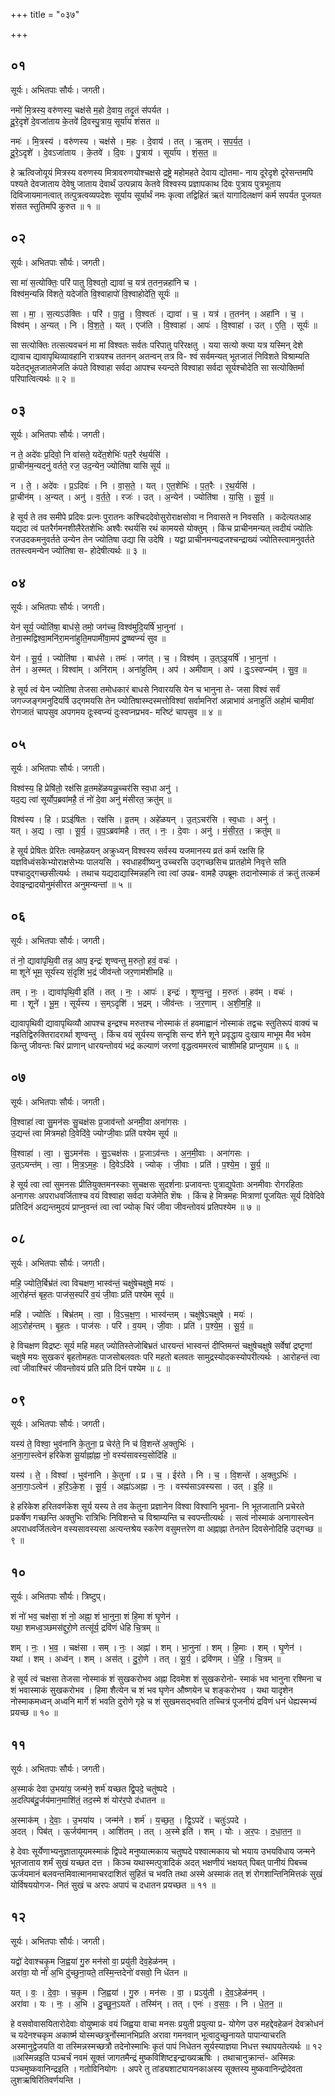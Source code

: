 +++
title = "०३७"

+++


## ०१
सूर्यः। अभितपाः सौर्यः। जगती।

नमो॑ मि॒त्रस्य॒ वरु॑णस्य॒ चक्ष॑से म॒हो दे॒वाय॒ तदृ॒तं स॑पर्यत ।  
दू॒रे॒दृशे॑ दे॒वजा॑ताय के॒तवे॑ दि॒वस्पु॒त्राय॒ सूर्या॑य शंसत ॥

नमः॑ । मि॒त्रस्य॑ । वरु॑णस्य । चक्ष॑से । म॒हः । दे॒वाय॑ । तत् । ऋ॒तम् । स॒प॒र्य॒त॒ ।  
दू॒रे॒ऽदृशे॑ । दे॒वऽजा॑ताय । के॒तवे॑ । दि॒वः । पु॒त्राय॑ । सूर्या॑य । शं॒स॒त॒ ॥

हे ऋत्विजोयूयं मित्रस्य वरुणस्य मित्रावरुणयोश्चक्षसे द्रष्ट्रे महोमहते देवाय द्योतमा- नाय दूरेदृशे दूरेसन्तमपि पश्यते देवजाताय देवेषु जाताय देवार्थं उत्पन्नाय केतवे विश्वस्य प्रज्ञापकाथ दिवः पुत्राय पुत्रभूताय दिविजायमानत्वात् तत्पुत्रत्वव्यपदेशः सूर्याय सूर्यार्थं नमः कृत्वा तद्विहितं ऋतं यागादिलक्षणं कर्म सपर्यत पूजयत शंसत स्तुतिमपि कुरुत ॥ १ ॥

## ०२
सूर्यः। अभितपाः सौर्यः। जगती।

सा मा॑ स॒त्योक्तिः॒ परि॑ पातु वि॒श्वतो॒ द्यावा॑ च॒ यत्र॑ त॒तन॒न्नहा॑नि च ।  
विश्व॑म॒न्यन्नि वि॑शते॒ यदेज॑ति वि॒श्वाहापो॑ वि॒श्वाहोदे॑ति॒ सूर्यः॑ ॥

सा । मा॒ । स॒त्यऽउ॑क्तिः । परि॑ । पा॒तु॒ । वि॒श्वतः॑ । द्यावा॑ । च॒ । यत्र॑ । त॒तन॑न् । अहा॑नि । च॒ ।  
विश्व॑म् । अ॒न्यत् । नि । वि॒श॒ते॒ । यत् । एज॑ति । वि॒श्वाहा॑ । आपः॑ । वि॒श्वाहा॑ । उत् । ए॒ति॒ । सूर्यः॑ ॥

सा सत्योक्तिः तत्सत्यवचनं मा मां विश्वतः सर्वतः परिपातु परिरक्षतु । यया सत्यो क्त्या यत्र यस्मिन् देशे द्यावाच द्यावापृथिव्यावहानि रात्रयश्च ततनन् अतन्वन् तत्र वि- श्वं सर्वमन्यत् भूतजातं निविशते विश्राम्यति यदेतद्भूतजातमेजति कंपते विश्वाहा सर्वदा आपश्च स्यन्दते विश्वाहा सर्वदा सूर्यश्चोदेति सा सत्योक्तिर्मा परिपात्वित्यर्थः ॥ २ ॥

## ०३
सूर्यः। अभितपाः सौर्यः। जगती।

न ते॒ अदे॑वः प्र॒दिवो॒ नि वा॑सते॒ यदे॑त॒शेभिः॑ पत॒रै र॑थ॒र्यसि॑ ।  
प्रा॒चीन॑म॒न्यदनु॑ वर्तते॒ रज॒ उद॒न्येन॒ ज्योति॑षा यासि सूर्य ॥

न । ते॒ । अदे॑वः । प्र॒ऽदिवः॑ । नि । वा॒स॒ते॒ । यत् । ए॒त॒शेभिः॑ । प॒त॒रैः । र॒थ॒र्यसि॑ ।  
प्रा॒चीन॑म् । अ॒न्यत् । अनु॑ । व॒र्त॒ते॒ । रजः॑ । उत् । अ॒न्येन॑ । ज्योति॑षा । या॒सि॒ । सू॒र्य॒ ॥

हे सूर्य ते तव समीपे प्रदिवः प्रत्नः पुरातनः कश्चिददेवोसुरोराक्षसोवा न निवासते न निवसति । कदेत्यतआह यद्यदा त्वं पतरैर्गमनशीलैरेतशेभिः अश्वैः रथर्यसि रथं कामयसे योक्तुम् । किंच प्राचीनमन्यत् त्वदीयं ज्योतिः रजउदकमनुवर्तते उन्येन तेन ज्योतिषा उद्या सि उदेषि । यद्वा प्राचीनमन्यद्रजश्चन्द्राख्यं ज्योतिस्त्वामनुवर्तते ततस्त्वमन्येन ज्योतिषा स- होदेषीत्यर्थः ॥ ३ ॥

## ०४
सूर्यः। अभितपाः सौर्यः। जगती।

येन॑ सूर्य॒ ज्योति॑षा॒ बाध॑से॒ तमो॒ जग॑च्च॒ विश्व॑मुदि॒यर्षि॑ भा॒नुना॑ ।  
तेना॒स्मद्विश्वा॒मनि॑रा॒मना॑हुति॒मपामी॑वा॒मप॑ दु॒ष्ष्वप्न्यं॑ सुव ॥

येन॑ । सू॒र्य॒ । ज्योति॑षा । बाध॑से । तमः॑ । जग॑त् । च॒ । विश्व॑म् । उ॒त्ऽइ॒यर्षि॑ । भा॒नुना॑ ।  
तेन॑ । अ॒स्मत् । विश्वा॑म् । अनि॑राम् । अना॑हुतिम् । अप॑ । अमी॑वाम् । अप॑ । दुः॒ऽस्वप्न्य॑म् । सु॒व॒ ॥

हे सूर्य त्वं येन ज्योतिषा तेजसा तमोधकारं बाधसे निवारयसि येन च भानुना ते- जसा विश्वं सर्वं जगज्जङ्गमनुदियर्षि उद्गमयसि तेन ज्योतिषास्म्दस्मत्तोविश्वां सर्वामनिरां अन्नाभावं अनाहुतिं अहोमं चामीवां रोगजातं चापसुव अपगमय दूःस्वप्न्यं दुःस्वप्नप्रभव- मरिष्टं चापसुव ॥ ४ ॥

## ०५
सूर्यः। अभितपाः सौर्यः। जगती।

विश्व॑स्य॒ हि प्रेषि॑तो॒ रक्ष॑सि व्र॒तमहे॑ळयन्नु॒च्चर॑सि स्व॒धा अनु॑ ।  
यद॒द्य त्वा॑ सूर्योप॒ब्रवा॑महै॒ तं नो॑ दे॒वा अनु॑ मंसीरत॒ क्रतु॑म् ॥

विश्व॑स्य । हि । प्रऽइ॑षितः । रक्ष॑सि । व्र॒तम् । अहे॑ळयन् । उ॒त्ऽचर॑सि । स्व॒धाः । अनु॑ ।  
यत् । अ॒द्य । त्वा॒ । सू॒र्य॒ । उ॒प॒ऽब्रवा॑महै । तत् । नः॒ । दे॒वाः । अनु॑ । मं॒सी॒र॒त॒ । क्रतु॑म् ॥

हे सूर्य प्रेषितः प्रेरितः त्वमहेळयन् अक्रुध्यन् विश्वस्य सर्वस्य यजमानस्य व्रतं कर्म रक्षसि हि यज्ञविध्वंसकेभ्योराक्षसेभ्यः पालयसि । स्वधाहवींष्यनु उच्चरसि उद्गच्छसिच प्रातहोमे निवृत्ते सति पश्चादुद्गच्छसीत्यर्थः । तथाच यद्यदाद्यास्मिन्नहनि त्वा त्वां उपब्र- वामहै उपब्रूमः तदानोस्माकं तं क्रतुं तत्कर्म देवाइन्द्रादयोनुमंसीरत अनुमन्यन्तां ॥ ५ ॥

## ०६
सूर्यः। अभितपाः सौर्यः। जगती।

तं नो॒ द्यावा॑पृथि॒वी तन्न॒ आप॒ इन्द्रः॑ शृण्वन्तु म॒रुतो॒ हवं॒ वचः॑ ।  
मा शूने॑ भूम॒ सूर्य॑स्य सं॒दृशि॑ भ॒द्रं जीव॑न्तो जर॒णाम॑शीमहि ॥

तम् । नः॒ । द्यावा॑पृथि॒वी इति॑ । तत् । नः॒ । आपः॑ । इन्द्रः॑ । शृ॒ण्व॒न्तु॒ । म॒रुतः॑ । हव॑म् । वचः॑ ।  
मा । शूने॑ । भू॒म॒ । सूर्य॑स्य । स॒म्ऽदृशि॑ । भ॒द्रम् । जीव॑न्तः । ज॒र॒णाम् । अ॒शी॒म॒हि॒ ॥

द्यावापृथिवी द्यावापृथिव्यौ आपश्च इन्द्रश्च मरुतश्च नोस्माकं तं हवमाह्वानं नोस्माकं तद्वचः स्तुतिरूपं वाक्यं च नइतिद्विरुक्तिरादरार्था शृण्वन्तु । किंच वयं सूर्यस्य सन्दृशि सन्द र्शने शूने प्रवृद्धाय दुःखाय माभूम मैव भवेम किन्तु जीवन्तः चिरं प्राणान् धारयन्तोवयं भद्रं कल्याणं जरणां वृद्धत्वममरत्वं चाशीमहि प्राप्नुयाम ॥ ६ ॥

## ०७
सूर्यः। अभितपाः सौर्यः। जगती।

वि॒श्वाहा॑ त्वा सु॒मन॑सः सु॒चक्ष॑सः प्र॒जाव॑न्तो अनमी॒वा अना॑गसः ।  
उ॒द्यन्तं॑ त्वा मित्रमहो दि॒वेदि॑वे॒ ज्योग्जी॒वाः प्रति॑ पश्येम सूर्य ॥

वि॒श्वाहा॑ । त्वा॒ । सु॒ऽमन॑सः । सु॒ऽचक्ष॑सः । प्र॒जाऽव॑न्तः । अ॒न॒मी॒वाः । अना॑गसः ।  
उ॒त्ऽयन्त॑म् । त्वा॒ । मि॒त्र॒ऽम॒हः॒ । दि॒वेऽदि॑वे । ज्योक् । जी॒वाः । प्रति॑ । प॒श्ये॒म॒ । सू॒र्य॒ ॥

हे सूर्य त्वा त्वां सुमनसः प्रीतियुक्तमनस्काः सुचक्षसः सुदर्शनाः प्रजावन्तः पुत्राद्युपेताः अनमीवाः रोगरहिताः अनागसः अपराधवर्जिताश्च वयं विश्वाहा सर्वदा यजेमेति शॆषः । किंच हे मित्रमहः मित्राणां पूजयितः सूर्य दिवेदिवे प्रतिदिनं अद्यन्तमुदयं प्राप्नुवन्तं त्वा त्वां ज्योक् चिरं जीवा जीवन्तोवयं प्रतिपश्येम ॥ ७ ॥

## ०८
सूर्यः। अभितपाः सौर्यः। जगती।

महि॒ ज्योति॒र्बिभ्र॑तं त्वा विचक्षण॒ भास्व॑न्तं॒ चक्षु॑षेचक्षुषे॒ मयः॑ ।  
आ॒रोह॑न्तं बृह॒तः पाज॑स॒स्परि॑ व॒यं जी॒वाः प्रति॑ पश्येम सूर्य ॥

महि॑ । ज्योतिः॑ । बिभ्र॑तम् । त्वा॒ । वि॒ऽच॒क्ष॒ण॒ । भास्व॑न्तम् । चक्षु॑षेऽचक्षुषे । मयः॑ ।  
आ॒ऽरोह॑न्तम् । बृ॒ह॒तः । पाज॑सः । परि॑ । व॒यम् । जी॒वाः । प्रति॑ । प॒श्ये॒म॒ । सू॒र्य॒ ॥

हे विचक्षण विद्रष्टः सूर्य महि महत् ज्योतिस्तेजोबिभ्रतं धारयन्तं भास्वन्तं दीप्तिमन्तं चक्षुषेचक्षुषे सर्वेषां द्रष्टृणां चक्षुषे मयः सुखकरं बृहतोमहतः पाजसोबलवतः परि महतो बलवतः सामुद्रस्योदकस्योपरीत्यर्थः । आरोहन्तं त्वा त्वां जीवाश्चिरं जीवन्तोवयं प्रति प्रति दिनं पश्येम ॥ ८ ॥

## ०९
सूर्यः। अभितपाः सौर्यः। जगती।

यस्य॑ ते॒ विश्वा॒ भुव॑नानि के॒तुना॒ प्र चेर॑ते॒ नि च॑ वि॒शन्ते॑ अ॒क्तुभिः॑ ।  
अ॒ना॒गा॒स्त्वेन॑ हरिकेश सू॒र्याह्ना॑ह्ना नो॒ वस्य॑सावस्य॒सोदि॑हि ॥

यस्य॑ । ते॒ । विश्वा॑ । भुव॑नानि । के॒तुना॑ । प्र । च॒ । ईर॑ते । नि । च॒ । वि॒शन्ते॑ । अ॒क्तुऽभिः॑ ।  
अ॒ना॒गाः॒ऽत्वेन॑ । ह॒रि॒ऽके॒श॒ । सू॒र्य॒ । अह्ना॑ऽअह्ना । नः॒ । वस्य॑साऽवस्यसा । उत् । इ॒हि॒ ॥

हे हरिकेश हरितवर्णकेश सूर्य यस्य ते तव केतुना प्रज्ञानेन विश्वा विश्वानि भुवना- नि भूतजातानि प्रचेरते प्रकर्षेण गच्छन्ति अक्तुभिः रात्रिभिः निविशन्ते च विश्राम्यन्ति च स्वपन्तीत्यर्थः । सत्वं नोस्माकं अनागास्त्वेन अपराधवर्जितत्वेन वस्यसावस्यसा अत्यन्तश्रेय स्करेण वसुमत्तरेण वा अह्नाह्ना तेनतेन दिवसेनोदिहि उद्गच्छ ॥ ९ ॥

## १०
सूर्यः। अभितपाः सौर्यः। त्रिष्टुप्।

शं नो॑ भव॒ चक्ष॑सा॒ शं नो॒ अह्ना॒ शं भा॒नुना॒ शं हि॒मा शं घृ॒णेन॑ ।  
यथा॒ शमध्व॒ञ्छमस॑द्दुरो॒णे तत्सू॑र्य॒ द्रवि॑णं धेहि चि॒त्रम् ॥

शम् । नः॒ । भ॒व॒ । चक्ष॑सा । सम् । नः॒ । अह्ना॑ । शम् । भा॒नुना॑ । शम् । हि॒माः । शम् । घृ॒णेन॑ ।  
यथा॑ । शम् । अध्व॑न् । शम् । अस॑त् । दु॒रो॒णे । तत् । सू॒र्य॒ । द्रवि॑णम् । धे॒हि॒ । चि॒त्रम् ॥

हे सूर्य त्वं चक्षसा तेजसा नोस्माकं शं सुखकरोभव अह्ना दिवमेश शं सुखकरोनो- स्माकं भव भानुना रश्मिना च शं भवास्माकं सुखकरोभव । हिमा शैत्येन च शं भव घृणेन औष्णयेन च शङ्करोभव । यथा यादृशेन नोस्माकमध्वन् अध्वनि मार्गे शं भवति दुरोणे गृहे च शं सुखमसद्भवति तच्चित्रं पूजनीयं द्रविणं धनं धेह्यस्मभ्यं प्रयच्छ ॥ १० ॥

## ११
सूर्यः। अभितपाः सौर्यः। जगती।

अ॒स्माकं॑ देवा उ॒भया॑य॒ जन्म॑ने॒ शर्म॑ यच्छत द्वि॒पदे॒ चतु॑ष्पदे ।  
अ॒दत्पिब॑दू॒र्जय॑मान॒माशि॑तं॒ तद॒स्मे शं योर॑र॒पो द॑धातन ॥

अ॒स्माक॑म् । दे॒वाः॒ । उ॒भया॑य । जन्म॑ने । शर्म॑ । य॒च्छ॒त॒ । द्वि॒ऽपदे॑ । चतुः॑ऽपदे ।  
अ॒दत् । पिब॑त् । ऊ॒र्जय॑मानम् । आशि॑तम् । तत् । अ॒स्मे इति॑ । शम् । योः । अ॒र॒पः । द॒धा॒त॒न॒ ॥

हे देवाः सूर्येणाभ्यनुज्ञातायूयमस्माकं द्विपदे मनुष्यात्मकाय चतुष्पदे पश्वात्मकाय चो भयाय उभयविधाय जन्मने भूतजाताय शर्मं सुखं यच्छत दत्त । किञ्च यथास्मत्पुत्रादिकं अदत् भक्षणीयं भक्षयत् पिबत् पानीयं पिबच्च ऊर्जयमानं बलवन्तमिवात्मानमाचरदाशितं सुहितं च भवति तथा अस्मे अस्माकं तत् शं रोगशान्तिनिमित्तकं सुखं योर्विषययोगज- नितं सुखं च अरपः अपापं च दधातन प्रयच्छत ॥ ११ ॥

## १२
सूर्यः। अभितपाः सौर्यः। जगती।

यद्वो॑ देवाश्चकृ॒म जि॒ह्वया॑ गु॒रु मन॑सो वा॒ प्रयु॑ती देव॒हेळ॑नम् ।  
अरा॑वा॒ यो नो॑ अ॒भि दु॑च्छुना॒यते॒ तस्मि॒न्तदेनो॑ वसवो॒ नि धे॑तन ॥

यत् । वः॒ । दे॒वाः॒ । च॒कृ॒म । जि॒ह्वया॑ । गु॒रु । मन॑सः । वा॒ । प्रऽयु॑ती । दे॒व॒ऽहेळ॑नम् ।  
अरा॑वा । यः । नः॒ । अ॒भि । दु॒च्छु॒न॒ऽयते॑ । तस्मि॑न् । तत् । एनः॑ । व॒स॒वः॒ । नि । धे॒त॒न॒ ॥

हे वसवोवासयितारोदेवाः वोयुष्माकं वयं जिह्वया वाचा मनसः प्रयुती प्रयुत्या प्र- योगेण उरु महद्देवहेळनं देवक्रोधनं च यदेनश्चकृम अकार्ष्म योस्मच्छत्रुर्नोस्मानभिप्रति अरावा गमनवान् भूत्वादुच्छुनायते पापान्याचरति अस्मानुद्वेजयति वा तस्मिन्नस्मच्छत्रौ तदेनोस्माभिः कृतं पापं निधेतन सूर्यस्याज्ञया निधत्त स्थापयतेत्यर्थः ॥ १२ ॥अस्मिन्नइति पञ्चर्चं नवमं सूक्तं जागतमैन्द्रं मुष्कविशिष्टइन्द्राख्यऋषिः । तथाचानुक्रान्तं- अस्मिन्नः पञ्चमुष्कवानिन्द्रइति । गतोविनियोगः । अपरे तु तांड्यशाट्यायनकाअस्य सूक्तस्य मुष्कवानिन्द्रोदेवता लुशऋषिरितिवर्णयन्ति ।